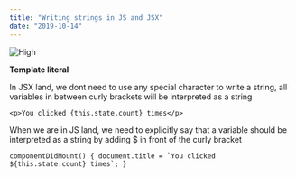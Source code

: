 ```yaml
---
title: "Writing strings in JS and JSX"
date: "2019-10-14"
---
```


![High](https://i.imgur.com/o8RCUlW.jpg "Photo by Cameron Casey from Pexels")

**Template literal**

In JSX land, we dont need to use any special character to write a string, all variables in between curly brackets will be interpreted as a string

```
<p>You clicked {this.state.count} times</p>
```

When we are in JS land, we need to explicitly say that a variable should be interpreted as a string by adding $ in front of the curly bracket

```
componentDidMount() { document.title = `You clicked ${this.state.count} times`; }
```